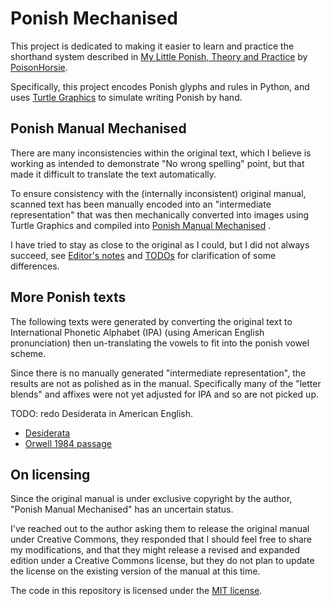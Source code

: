 # Ponish Mechanised

This project is dedicated to making it easier to learn and practice the
shorthand system described in
[My Little Ponish, Theory and Practice](https://www.deviantart.com/poisonhorsie/art/My-Little-Ponish-Theory-and-Practice-800852076)
by [PoisonHorsie](https://www.deviantart.com/poisonhorsie).

Specifically, this project encodes Ponish glyphs and rules in Python, and uses
[Turtle Graphics](https://en.wikipedia.org/wiki/Turtle_graphics) to simulate
writing Ponish by hand.

## Ponish Manual Mechanised

There are many inconsistencies within the original text, which I believe is
working as intended to demonstrate "No wrong spelling" point, but that made it
difficult to translate the text automatically.

To ensure consistency with the (internally inconsistent) original manual,
scanned text has been manually encoded into an "intermediate representation"
that was then mechanically converted into images using Turtle Graphics and
compiled into [Ponish Manual Mechanised](./manual/index.md) .

I have tried to stay as close to the original as I could, but I did not always
succeed, see [Editor's notes](./editors-notes.md) and [TODOs](./TODO.md) for
clarification of some differences.

## More Ponish texts

The following texts were generated by converting the original text to
International Phonetic Alphabet (IPA) (using American English pronunciation)
then un-translating the vowels to fit into the ponish vowel scheme.

Since there is no manually generated "intermediate representation", the results
are not as polished as in the manual. Specifically many of the "letter blends"
and affixes were not yet adjusted for IPA and so are not picked up.

TODO: redo Desiderata in American English.

- [Desiderata](./texts/desiderata/desiderata.md)
- [Orwell 1984 passage](./texts/orwell-1984/orwell-1984.md)

## On licensing

Since the original manual is under exclusive copyright by the author, "Ponish
Manual Mechanised" has an uncertain status.

I've reached out to the author asking them to release the original manual under
Creative Commons, they responded that I should feel free to share my
modifications, and that they might release a revised and expanded edition under
a Creative Commons license, but they do not plan to update the license on the
existing version of the manual at this time.

The code in this repository is licensed under the [MIT license](./LICENSE.md).
